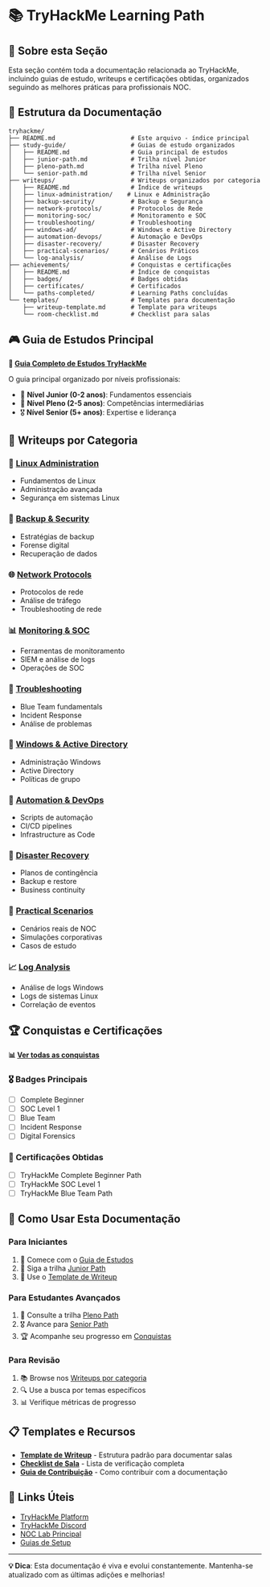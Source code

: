 # 📚 TryHackMe Learning Path

## 🎯 Sobre esta Seção

Esta seção contém toda a documentação relacionada ao TryHackMe, incluindo guias de estudo, writeups e certificações obtidas, organizados seguindo as melhores práticas para profissionais NOC.

## 📁 Estrutura da Documentação

```text
tryhackme/
├── README.md                     # Este arquivo - índice principal
├── study-guide/                  # Guias de estudo organizados
│   ├── README.md                 # Guia principal de estudos
│   ├── junior-path.md            # Trilha nível Junior
│   ├── pleno-path.md             # Trilha nível Pleno
│   └── senior-path.md            # Trilha nível Senior
├── writeups/                     # Writeups organizados por categoria
│   ├── README.md                 # Índice de writeups
│   ├── linux-administration/    # Linux e Administração
│   ├── backup-security/          # Backup e Segurança
│   ├── network-protocols/        # Protocolos de Rede
│   ├── monitoring-soc/           # Monitoramento e SOC
│   ├── troubleshooting/          # Troubleshooting
│   ├── windows-ad/               # Windows e Active Directory
│   ├── automation-devops/        # Automação e DevOps
│   ├── disaster-recovery/        # Disaster Recovery
│   ├── practical-scenarios/      # Cenários Práticos
│   └── log-analysis/             # Análise de Logs
├── achievements/                 # Conquistas e certificações
│   ├── README.md                 # Índice de conquistas
│   ├── badges/                   # Badges obtidas
│   ├── certificates/             # Certificados
│   └── paths-completed/          # Learning Paths concluídas
└── templates/                    # Templates para documentação
    ├── writeup-template.md       # Template para writeups
    └── room-checklist.md         # Checklist para salas
```

## 🎮 Guia de Estudos Principal

**📖 [Guia Completo de Estudos TryHackMe](study-guide/README.md)**

O guia principal organizado por níveis profissionais:

- 👶 **Nível Junior (0-2 anos)**: Fundamentos essenciais
- 💼 **Nível Pleno (2-5 anos)**: Competências intermediárias  
- 🎖️ **Nível Senior (5+ anos)**: Expertise e liderança

## 📝 Writeups por Categoria

### 🐧 [Linux Administration](writeups/linux-administration/)

- Fundamentos de Linux
- Administração avançada
- Segurança em sistemas Linux

### 🔐 [Backup & Security](writeups/backup-security/)

- Estratégias de backup
- Forense digital
- Recuperação de dados

### 🌐 [Network Protocols](writeups/network-protocols/)

- Protocolos de rede
- Análise de tráfego
- Troubleshooting de rede

### 📊 [Monitoring & SOC](writeups/monitoring-soc/)

- Ferramentas de monitoramento
- SIEM e análise de logs
- Operações de SOC

### 🔧 [Troubleshooting](writeups/troubleshooting/)

- Blue Team fundamentals
- Incident Response
- Análise de problemas

### 🏢 [Windows & Active Directory](writeups/windows-ad/)

- Administração Windows
- Active Directory
- Políticas de grupo

### 🤖 [Automation & DevOps](writeups/automation-devops/)

- Scripts de automação
- CI/CD pipelines
- Infrastructure as Code

### 🚨 [Disaster Recovery](writeups/disaster-recovery/)

- Planos de contingência
- Backup e restore
- Business continuity

### 🎯 [Practical Scenarios](writeups/practical-scenarios/)

- Cenários reais de NOC
- Simulações corporativas
- Casos de estudo

### 📈 [Log Analysis](writeups/log-analysis/)

- Análise de logs Windows
- Logs de sistemas Linux
- Correlação de eventos

## 🏆 Conquistas e Certificações

**📊 [Ver todas as conquistas](achievements/README.md)**

### 🎖️ Badges Principais

- [ ] Complete Beginner
- [ ] SOC Level 1
- [ ] Blue Team
- [ ] Incident Response
- [ ] Digital Forensics

### 📜 Certificações Obtidas

- [ ] TryHackMe Complete Beginner Path
- [ ] TryHackMe SOC Level 1
- [ ] TryHackMe Blue Team Path

## 🚀 Como Usar Esta Documentação

### Para Iniciantes

1. 📖 Comece com o [Guia de Estudos](study-guide/README.md)
2. 👶 Siga a trilha [Junior Path](study-guide/junior-path.md)
3. 📝 Use o [Template de Writeup](templates/writeup-template.md)

### Para Estudantes Avançados

1. 💼 Consulte a trilha [Pleno Path](study-guide/pleno-path.md)
2. 🎖️ Avance para [Senior Path](study-guide/senior-path.md)
3. 🏆 Acompanhe seu progresso em [Conquistas](achievements/README.md)

### Para Revisão

1. 📚 Browse nos [Writeups por categoria](writeups/)
2. 🔍 Use a busca por temas específicos
3. 📊 Verifique métricas de progresso

## 📋 Templates e Recursos

- **[Template de Writeup](templates/writeup-template.md)** - Estrutura padrão para documentar salas
- **[Checklist de Sala](templates/room-checklist.md)** - Lista de verificação completa
- **[Guia de Contribuição](../CONTRIBUTING.md)** - Como contribuir com a documentação

## 🔗 Links Úteis

- [TryHackMe Platform](https://tryhackme.com/)
- [TryHackMe Discord](https://discord.gg/tryhackme)
- [NOC Lab Principal](../../README.md)
- [Guias de Setup](../docs/setup/)

---

**💡 Dica**: Esta documentação é viva e evolui constantemente. Mantenha-se atualizado com as últimas adições e melhorias!
